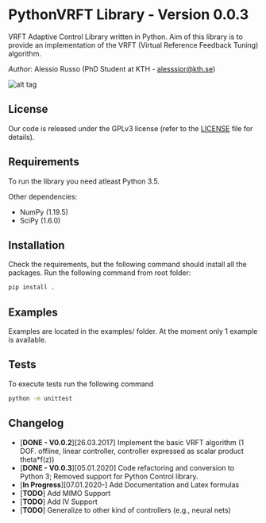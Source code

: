 # PythonVRFT Library - Version 0.0.3
VRFT Adaptive Control Library written in Python. Aim of this library is to provide an implementation of the VRFT (Virtual Reference Feedback Tuning) algorithm.

_Author_: Alessio Russo (PhD Student at KTH - alesssior@kth.se)

![alt tag](https://github.com/rssalessio/PythonVRFT/blob/master/examples/1_example.png)
## License
Our code is released under the GPLv3 license (refer to the [LICENSE](https://github.com/rssalessio/PythonVRFT/blob/master/LICENSE) file for details).

## Requirements
To run the library you need atleast Python 3.5.

Other dependencies:
- NumPy (1.19.5)
- SciPy (1.6.0)

## Installation
Check the requirements, but the following command should install all the packages.
Run the following command from  root folder:
```sh
pip install . 
``` 

## Examples
Examples are located in the examples/ folder. At the moment only 1 example is available.

## Tests
To execute tests run the following command
```sh
python -m unittest
``` 

## Changelog
- [**DONE - V0.0.2**][26.03.2017] Implement the basic VRFT algorithm (1 DOF. offline, linear controller, controller expressed as scalar product theta*f(z))
- [**DONE - V0.0.3**][05.01.2020] Code refactoring and conversion to Python 3; Removed support for Python Control library.
- [**In Progress**][07.01.2020-] Add Documentation and Latex formulas
- [**TODO**] Add MIMO Support
- [**TODO**] Add IV Support
- [**TODO**] Generalize to other kind of controllers (e.g., neural nets)
